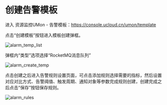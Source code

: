 # 创建告警模板

进入 资源监控UMon - 告警模板：https://console.ucloud.cn/umon/template

点击“创建模板”按钮进入模板创建弹框。

![alarm_temp_list](/rocketmq/images/alarm_temp_list.png)

弹框内“类型”选项选择“RocketMQ消息队列”

![alarm_create_temp](/rocketmq/images/alarm_create_temp.png)

点击创建之后进入告警规则设置页面，可点击添加规则选择需要的指标，然后设置对应对比方式、告警阈值、触发周期、通知对象等参数完成规则创建，创建完成之后点击“保存”按钮保存规则。

![alarm_rules](/rocketmq/images/alarm_rules.png)